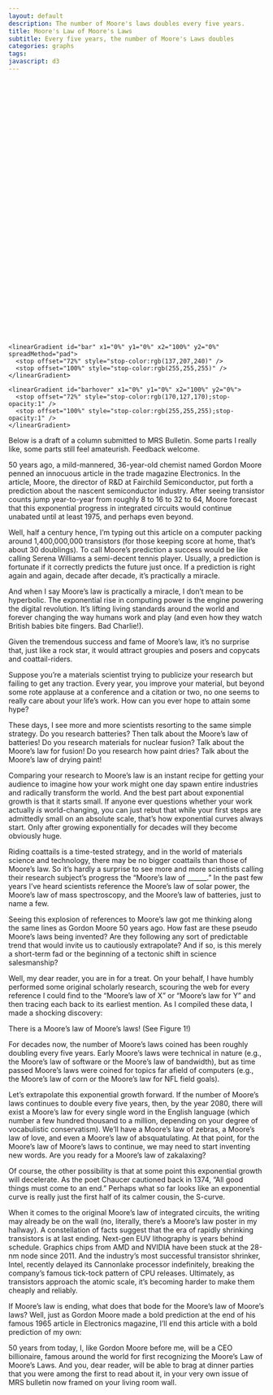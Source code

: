 ```yaml
---
layout: default
description: The number of Moore's laws doubles every five years.
title: Moore's Law of Moore's Laws
subtitle: Every five years, the number of Moore's Laws doubles
categories: graphs
tags:
javascript: d3
---
```


<style>
  text,circle {pointer-events:none}
  .bars:hover {fill:url(#barhover)}
</style>

<svg id="mooreslaw" viewbox="0 0 720 720">
  <defs>

    <linearGradient id="bar" x1="0%" y1="0%" x2="100%" y2="0%" spreadMethod="pad">
      <stop offset="72%" style="stop-color:rgb(137,207,240)" />
      <stop offset="100%" style="stop-color:rgb(255,255,255)" />
    </linearGradient>

    <linearGradient id="barhover" x1="0%" y1="0%" x2="100%" y2="0%">
      <stop offset="72%" style="stop-color:rgb(170,127,170);stop-opacity:1" />
      <stop offset="100%" style="stop-color:rgb(255,255,255);stop-opacity:1" />
    </linearGradient>

  </defs>
</svg>

<script src='{{ site.url }}/js/mooreslaw.js'> </script>

Below is a draft of a column submitted to MRS Bulletin. Some parts I really like, some parts still feel amateurish. Feedback welcome.

50 years ago, a mild-mannered, 36-year-old chemist named Gordon Moore penned an innocuous article in the trade magazine Electronics. In the article, Moore, the director of R&D at Fairchild Semiconductor, put forth a prediction about the nascent semiconductor industry. After seeing transistor counts jump year-to-year from roughly 8 to 16 to 32 to 64, Moore forecast that this exponential progress in integrated circuits would continue unabated until at least 1975, and perhaps even beyond.

Well, half a century hence, I’m typing out this article on a computer packing around 1,400,000,000 transistors (for those keeping score at home, that’s about 30 doublings). To call Moore’s prediction a success would be like calling Serena Williams a semi-decent tennis player. Usually, a prediction is fortunate if it correctly predicts the future just once. If a prediction is right again and again, decade after decade, it’s practically a miracle.

And when I say Moore’s law is practically a miracle, I don’t mean to be hyperbolic. The exponential rise in computing power is the engine powering the digital revolution. It’s lifting living standards around the world and forever changing the way humans work and play (and even how they watch British babies bite fingers. Bad Charlie!).

Given the tremendous success and fame of Moore’s law, it’s no surprise that, just like a rock star, it would attract groupies and posers and copycats and coattail-riders.

Suppose you’re a materials scientist trying to publicize your research but failing to get any traction. Every year, you improve your material, but beyond some rote applause at a conference and a citation or two, no one seems to really care about your life’s work. How can you ever hope to attain some hype?

These days, I see more and more scientists resorting to the same simple strategy. Do you research batteries? Then talk about the Moore’s law of batteries! Do you research materials for nuclear fusion? Talk about the Moore’s law for fusion! Do you research how paint dries? Talk about the Moore’s law of drying paint!

Comparing your research to Moore’s law is an instant recipe for getting your audience to imagine how your work might one day spawn entire industries and radically transform the world. And the best part about exponential growth is that it starts small. If anyone ever questions whether your work actually *is* world-changing, you can just rebut that while your first steps are admittedly small on an absolute scale, that’s how exponential curves always start. Only after growing exponentially for decades will they become obviously huge.

Riding coattails is a time-tested strategy, and in the world of materials science and technology, there may be no bigger coattails than those of Moore’s law. So it’s hardly a surprise to see more and more scientists calling their research subject’s progress the “Moore’s law of ______.” In the past few years I’ve heard scientists reference the Moore’s law of solar power, the Moore’s law of mass spectroscopy, and the Moore’s law of batteries, just to name a few.

Seeing this explosion of references to Moore’s law got me thinking along the same lines as Gordon Moore 50 years ago. How fast are these pseudo Moore’s laws being invented? Are they following any sort of predictable trend that would invite us to cautiously extrapolate? And if so, is this merely a short-term fad or the beginning of a tectonic shift in science salesmanship?

Well, my dear reader, you are in for a treat. On your behalf, I have humbly performed some original scholarly research, scouring the web for every reference I could find to the “Moore’s law of X” or “Moore’s law for Y” and then tracing each back to its earliest mention. As I compiled these data, I made a shocking discovery:

There is a Moore’s law of Moore’s laws! (See Figure 1!)

For decades now, the number of Moore’s laws coined has been roughly doubling every five years. Early Moore’s laws were technical in nature (e.g., the Moore’s law of software or the Moore’s law of bandwidth), but as time passed Moore’s laws were coined for topics far afield of computers (e.g., the Moore’s law of corn or the Moore’s law for NFL field goals).

Let’s extrapolate this exponential growth forward. If the number of Moore’s laws continues to double every five years, then, by the year 2080, there will exist a Moore’s law for every single word in the English language (which number a few hundred thousand to a million, depending on your degree of vocabulistic conservatism). We’ll have a Moore’s law of zebras, a Moore’s law of love, and even a Moore’s law of absquatulating. At that point, for the Moore’s law of Moore’s laws to continue, we may need to start inventing new words. Are you ready for a Moore’s law of zakalaxing?

Of course, the other possibility is that at some point this exponential growth will decelerate. As the poet Chaucer cautioned back in 1374, “All good things must come to an end.” Perhaps what so far looks like an exponential curve is really just the first half of its calmer cousin, the S-curve.

When it comes to the original Moore’s law of integrated circuits, the writing may already be on the wall (no, literally, there’s a Moore’s law poster in my hallway). A constellation of facts suggest that the era of rapidly shrinking transistors is at last ending. Next-gen EUV lithography is years behind schedule. Graphics chips from AMD and NVIDIA have been stuck at the 28-nm node since 2011. And the industry’s most successful transistor shrinker, Intel, recently delayed its Cannonlake processor indefinitely, breaking the company’s famous tick-tock pattern of CPU releases. Ultimately, as transistors approach the atomic scale, it’s becoming harder to make them cheaply and reliably.

If Moore’s law is ending, what does that bode for the Moore’s law of Moore’s laws? Well, just as Gordon Moore made a bold prediction at the end of his famous 1965 article in Electronics magazine, I’ll end this article with a bold prediction of my own:

50 years from today, I, like Gordon Moore before me, will be a CEO billionaire, famous around the world for first recognizing the Moore’s Law of Moore’s Laws. And you, dear reader, will be able to brag at dinner parties that you were among the first to read about it, in your very own issue of MRS bulletin now framed on your living room wall.
